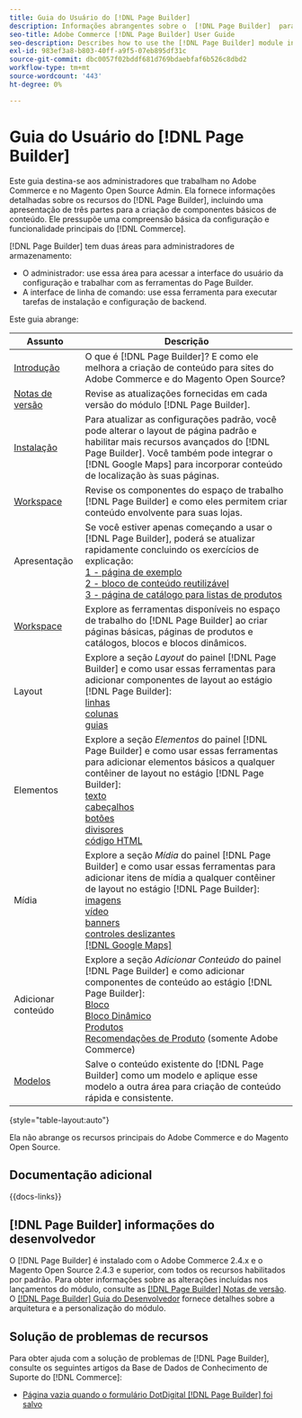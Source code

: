 ```yaml
---
title: Guia do Usuário do [!DNL Page Builder]
description: Informações abrangentes sobre o  [!DNL Page Builder]  para administradores do Adobe Commerce e do Magento Open Source.
seo-title: Adobe Commerce [!DNL Page Builder] User Guide
seo-description: Describes how to use the [!DNL Page Builder] module in Adobe Commerce or Magento Open Source.
exl-id: 983ef3a8-b803-40ff-a9f5-07eb895df31c
source-git-commit: dbc0057f02bddf681d769bdaebfaf6b526c8dbd2
workflow-type: tm+mt
source-wordcount: '443'
ht-degree: 0%

---
```


# Guia do Usuário do [!DNL Page Builder]

Este guia destina-se aos administradores que trabalham no Adobe Commerce e no Magento Open Source Admin. Ela fornece informações detalhadas sobre os recursos do [!DNL Page Builder], incluindo uma apresentação de três partes para a criação de componentes básicos de conteúdo. Ele pressupõe uma compreensão básica da configuração e funcionalidade principais do [!DNL Commerce].

[!DNL Page Builder] tem duas áreas para administradores de armazenamento:

- O administrador: use essa área para acessar a interface do usuário da configuração e trabalhar com as ferramentas do Page Builder.
- A interface de linha de comando: use essa ferramenta para executar tarefas de instalação e configuração de backend.

Este guia abrange:

| Assunto | Descrição |
| ------- | ----------- |
| [Introdução](introduction.md) | O que é [!DNL Page Builder]? E como ele melhora a criação de conteúdo para sites do Adobe Commerce e do Magento Open Source? |
| [Notas de versão](release-notes.md) | Revise as atualizações fornecidas em cada versão do módulo [!DNL Page Builder]. |
| [Instalação](setup.md) | Para atualizar as configurações padrão, você pode alterar o layout de página padrão e habilitar mais recursos avançados do [!DNL Page Builder]. Você também pode integrar o [!DNL Google Maps] para incorporar conteúdo de localização às suas páginas. |
| [Workspace](workspace.md) | Revise os componentes do espaço de trabalho [!DNL Page Builder] e como eles permitem criar conteúdo envolvente para suas lojas. |
| Apresentação | Se você estiver apenas começando a usar o [!DNL Page Builder], poderá se atualizar rapidamente concluindo os exercícios de explicação:<br>[1 - página de exemplo](1-simple-page.md)<br>[2 - bloco de conteúdo reutilizável](2-blocks.md)<br>[3 - página de catálogo para listas de produtos](3-catalog-content.md) |
| [Workspace](workspace.md) | Explore as ferramentas disponíveis no espaço de trabalho do [!DNL Page Builder] ao criar páginas básicas, páginas de produtos e catálogos, blocos e blocos dinâmicos. |
| Layout | Explore a seção _Layout_ do painel [!DNL Page Builder] e como usar essas ferramentas para adicionar componentes de layout ao estágio [!DNL Page Builder]: <br>[linhas](row.md)<br>[colunas](column.md)<br>[guias](tabs.md) |
| Elementos | Explore a seção _Elementos_ do painel [!DNL Page Builder] e como usar essas ferramentas para adicionar elementos básicos a qualquer contêiner de layout no estágio [!DNL Page Builder]: <br>[texto](text.md)<br>[cabeçalhos](heading.md)<br>[botões](buttons.md)<br>[divisores](divider.md)<br>[código HTML](html-code.md) |
| Mídia | Explore a seção _Mídia_ do painel [!DNL Page Builder] e como usar essas ferramentas para adicionar itens de mídia a qualquer contêiner de layout no estágio [!DNL Page Builder]: <br>[imagens](image.md)<br>[vídeo](video.md)<br>[banners](banner.md)<br>[controles deslizantes](slider.md)<br>[[!DNL Google Maps]](map.md) |
| Adicionar conteúdo | Explore a seção _Adicionar Conteúdo_ do painel [!DNL Page Builder] e como adicionar componentes de conteúdo ao estágio [!DNL Page Builder]: <br>[Bloco](block.md)<br>[Bloco Dinâmico](dynamic-block.md)<br>[Produtos](products.md)<br>[Recomendações de Produto](recommendations.md) (somente Adobe Commerce) |
| [Modelos](templates.md) | Salve o conteúdo existente do [!DNL Page Builder] como um modelo e aplique esse modelo a outra área para criação de conteúdo rápida e consistente. |

{style="table-layout:auto"}

Ela não abrange os recursos principais do Adobe Commerce e do Magento Open Source.

## Documentação adicional

{{docs-links}}

## [!DNL Page Builder] informações do desenvolvedor

O [!DNL Page Builder] é instalado com o Adobe Commerce 2.4.x e o Magento Open Source 2.4.3 e superior, com todos os recursos habilitados por padrão. Para obter informações sobre as alterações incluídas nos lançamentos do módulo, consulte as [[!DNL Page Builder] Notas de versão](release-notes.md). O [[!DNL Page Builder] Guia do Desenvolvedor](https://developer.adobe.com/commerce/frontend-core/page-builder/) fornece detalhes sobre a arquitetura e a personalização do módulo.

## Solução de problemas de recursos

Para obter ajuda com a solução de problemas de [!DNL Page Builder], consulte os seguintes artigos da Base de Dados de Conhecimento de Suporte do [!DNL Commerce]:

- [Página vazia quando o formulário DotDigital [!DNL Page Builder] foi salvo](https://experienceleague.adobe.com/docs/commerce-knowledge-base/kb/troubleshooting/miscellaneous/magento-2.4.1-empty-page-when-dotdigital-page-builder-form-saved.html)
